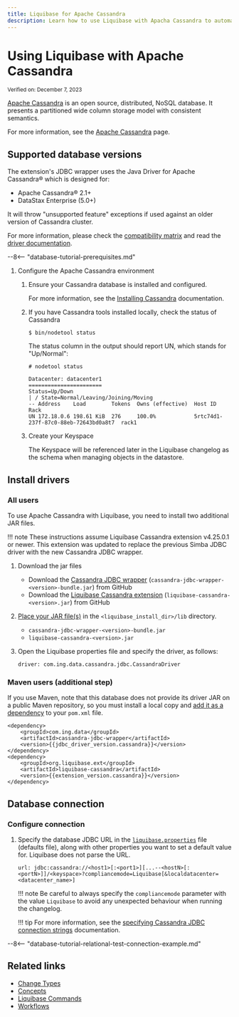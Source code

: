 ```yaml
---
title: Liquibase for Apache Cassandra
description: Learn how to use Liquibase with Apacha Cassandra to automate database schema migration.
---
```


# Using Liquibase with Apache Cassandra

<small>Verified on: December 7, 2023</small>

[Apache Cassandra](https://cassandra.apache.org/doc/latest/architecture/overview.html) is an open source, distributed, NoSQL database. It presents a partitioned wide column storage model with consistent semantics.

For more information, see the [Apache Cassandra](https://cassandra.apache.org) page.

## Supported database versions

The extension's JDBC wrapper uses the Java Driver for Apache Cassandra® which is designed for:

* Apache Cassandra® 2.1+
* DataStax Enterprise (5.0+)

It will throw "unsupported feature" exceptions if used against an older version of Cassandra cluster.

For more information, please check the 
[compatibility matrix](https://docs.datastax.com/en/driver-matrix/docs/java-drivers.html) and read the 
[driver documentation](https://docs.datastax.com/en/developer/java-driver/latest/).

--8<-- "database-tutorial-prerequisites.md"

1. Configure the Apache Cassandra environment

    1. Ensure your Cassandra database is installed and configured.
    
        For more information, see the [Installing Cassandra](https://cassandra.apache.org/doc/latest/tools/index.html) documentation.

    2. If you have Cassandra tools installed locally, check the status of Cassandra
    
        ```
        $ bin/nodetool status
        ```
    
         The status column in the output should report UN, which stands for "Up/Normal":

         ```
         # nodetool status
         
         Datacenter: datacenter1
         =======================
         Status=Up/Down
         | / State=Normal/Leaving/Joining/Moving
         -- Address    Load        Tokens  Owns (effective)  Host ID                               Rack
         UN 172.18.0.6 198.61 KiB  276     100.0%            5rtc74d1-237f-87c0-88eb-72643bd0a8t7  rack1
         ```

    3. Create your Keyspace
    
        The Keyspace will be referenced later in the Liquibase changelog as the schema when managing objects in the datastore.


## Install drivers

### All users

To use Apache Cassandra with Liquibase, you need to install two additional JAR files.

!!! note
    These instructions assume Liquibase Cassandra extension v4.25.0.1 or newer. This extension was updated to replace the previous Simba JDBC driver with the new Cassandra JDBC wrapper.


1. Download the jar files
    * Download the [Cassandra JDBC wrapper](https://github.com/ing-bank/cassandra-jdbc-wrapper/releases) (`cassandra-jdbc-wrapper-<version>-bundle.jar`) from GitHub
    * Download the [Liquibase Cassandra extension](https://github.com/liquibase/liquibase-cassandra/releases) (`liquibase-cassandra-<version>.jar`) from GitHub
    
1. [Place your JAR file(s)](https://docs.liquibase.com/workflows/liquibase-community/adding-and-updating-liquibase-drivers.html) in the `<liquibase_install_dir>/lib` directory.
    * `cassandra-jdbc-wrapper-<version>-bundle.jar`
    * `liquibase-cassandra-<version>.jar`

1. Open the Liquibase properties file and specify the driver, as follows:

    ```
    driver: com.ing.data.cassandra.jdbc.CassandraDriver
    ```

### Maven users (additional step)

If you use Maven, note that this database does not provide its driver JAR on a public Maven repository, so you must install a local copy and [add it as a dependency](https://docs.liquibase.com/tools-integrations/maven/using-liquibase-and-maven-pom-file.html) to your `pom.xml` file.

```
<dependency>
    <groupId>com.ing.data</groupId>
    <artifactId>cassandra-jdbc-wrapper</artifactId>
    <version>{{jdbc_driver_version.cassandra}}</version>
</dependency>
<dependency>
    <groupId>org.liquibase.ext</groupId>
    <artifactId>liquibase-cassandra</artifactId>
    <version>{{extension_version.cassandra}}</version>
</dependency>
```

## Database connection

### Configure connection

1.  Specify the database JDBC URL in the [`liquibase.properties`](https://docs.liquibase.com/concepts/connections/creating-config-properties.html) file (defaults file), along with other properties you want to set a default value for. Liquibase does not parse the URL.

    ```
    url: jdbc:cassandra://<host1>[:<port1>][...--<hostN>[:<portN>]]/<keyspace>?compliancemode=Liquibase[&localdatacenter=<datacenter_name>]
    ```
 
    !!! note
        Be careful to always specify the `compliancemode` parameter with the value `Liquibase` to avoid any unexpected behaviour when running the changelog.
        
    !!! tip
        For more information, see the [specifying Cassandra JDBC connection strings](https://github.com/ing-bank/cassandra-jdbc-wrapper/wiki/JDBC-driver-and-connection-string) documentation.

--8<-- "database-tutorial-relational-test-connection-example.md"


## Related links

*   [Change Types](https://docs.liquibase.com/change-types/home.html)
*   [Concepts](https://docs.liquibase.com/concepts/home.html)
*   [Liquibase Commands](https://docs.liquibase.com/commands/home.html)
*   [Workflows](https://docs.liquibase.com/workflows/home.html)